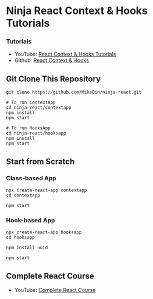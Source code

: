 # Ninja React Context & Hooks Tutorials

### Tutorials

- YouTube: [React Context & Hooks Tutorials](https://youtu.be/6RhOzQciVwI?list=PL4cUxeGkcC9hNokByJilPg5g9m2APUePI)
- Github: [React Context & Hooks](https://github.com/iamshaunjp/react-context-hooks)

## Git Clone This Repository

```
git clone https://github.com/MikeQin/ninja-react.git

# To run ContextApp
cd ninja-react/contextapp
npm install
npm start

# To run HooksApp
cd ninja-react/hooksapp
npm install
npm start
```

## Start from Scratch

### Class-based App

```
npx create-react-app contextapp
cd contextapp

npm start
```

### Hook-based App

```
npx create-react-app hooksapp
cd hooksapp

npm install uuid

npm start
```

## Complete React Course

- YouTube: [Complete React Course](https://www.youtube.com/playlist?list=PL4cUxeGkcC9ij8CfkAY2RAGb-tmkNwQHG)
